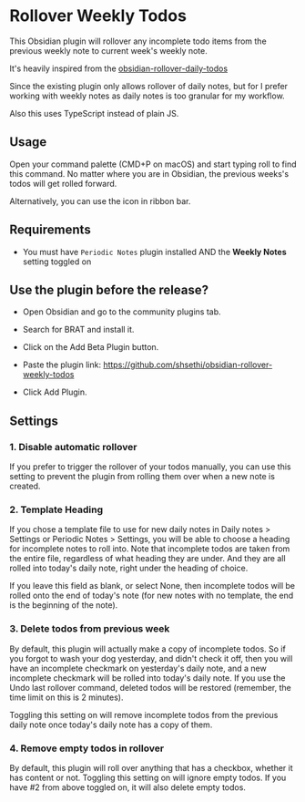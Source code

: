 # Rollover Weekly Todos


This Obsidian plugin will rollover any incomplete todo items from the previous weekly note to current week's weekly note.

It's heavily inspired from the  [obsidian-rollover-daily-todos](https://github.dev/lumoe/obsidian-rollover-daily-todos/tree/master)

Since the existing plugin only allows rollover of daily notes, but for I prefer working with weekly notes as daily notes is too granular for my workflow.

Also this uses TypeScript instead of plain JS.

## Usage
Open your command palette (CMD+P on macOS) and start typing roll to find this command. No matter where you are in Obsidian, the previous weeks's todos will get rolled forward.

Alternatively, you can use the icon in ribbon bar. 

## Requirements

- You must have `Periodic Notes` plugin installed AND the **Weekly Notes** setting toggled on


## Use the plugin before the release?

- Open Obsidian and go to the community plugins tab.

- Search for BRAT and install it.

- Click on the Add Beta Plugin button.

- Paste the plugin link: https://github.com/shsethi/obsidian-rollover-weekly-todos

- Click Add Plugin.


## Settings

### 1. Disable automatic rollover
If you prefer to trigger the rollover of your todos manually, you can use this setting to prevent the plugin from rolling them over when a new note is created.

### 2. Template Heading
If you chose a template file to use for new daily notes in Daily notes > Settings or Periodic Notes > Settings, you will be able to choose a heading for incomplete notes to roll into. Note that incomplete todos are taken from the entire file, regardless of what heading they are under. And they are all rolled into today's daily note, right under the heading of choice.

If you leave this field as blank, or select None, then incomplete todos will be rolled onto the end of today's note (for new notes with no template, the end is the beginning of the note).

### 3. Delete todos from previous week
By default, this plugin will actually make a copy of incomplete todos. So if you forgot to wash your dog yesterday, and didn't check it off, then you will have an incomplete checkmark on yesterday's daily note, and a new incomplete checkmark will be rolled into today's daily note. If you use the Undo last rollover command, deleted todos will be restored (remember, the time limit on this is 2 minutes).

Toggling this setting on will remove incomplete todos from the previous daily note once today's daily note has a copy of them.

### 4. Remove empty todos in rollover
By default, this plugin will roll over anything that has a checkbox, whether it has content or not. Toggling this setting on will ignore empty todos. If you have #2 from above toggled on, it will also delete empty todos.